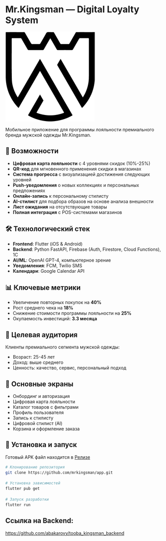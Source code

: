 # Mr.Kingsman — Digital Loyalty System
![alt text](assets/images/logo.png)

Мобильное приложение для программы лояльности премиального бренда мужской одежды Mr.Kingsman.

## 🚀 Возможности

- **Цифровая карта лояльности** с 4 уровнями скидок (10%-25%)
- **QR-код** для мгновенного применения скидки в магазинах
- **Система прогресса** с визуализацией достижения следующих уровней
- **Push-уведомления** о новых коллекциях и персональных предложениях
- **Онлайн-запись** к персональному стилисту
- **AI-стилист** для подбора образов на основе анализа внешности
- **Лист ожидания** на отсутствующие товары
- **Полная интеграция** с POS-системами магазинов

## 🛠 Технологический стек

- **Frontend**: Flutter (iOS & Android)
- **Backend**: Python FastAPI, Firebase (Auth, Firestore, Cloud Functions), 1С
- **AI/ML**: OpenAI GPT-4, компьютерное зрение
- **Уведомления**: FCM, Twilio SMS
- **Календари**: Google Calendar API

## 📊 Ключевые метрики

- Увеличение повторных покупок на **40%**
- Рост среднего чека на **18%**
- Снижение стоимости программы лояльности на **25%**
- Окупаемость инвестиций: **3.3 месяца**

## 🎯 Целевая аудитория

Клиенты премиального сегмента мужской одежды:
- Возраст: 25-45 лет
- Доход: выше среднего
- Ценность: качество, сервис, персональный подход

## 📱 Основные экраны

- Онбординг и авторизация
- Цифровая карта лояльности
- Каталог товаров с фильтрами
- Профиль пользователя
- Запись к стилисту
- Цифровой стилист (AI)
- Корзина и оформление заказа

## 🔧 Установка и запуск

Готовый APK файл находится в [Релизе](https://github.com/abakarovy/tooba_kingsman/releases/download/1.0/mr-kingsman.apk)
```bash
# Клонирование репозитория
git clone https://github.com/mrkingsman/app.git

# Установка зависимостей
flutter pub get

# Запуск разработки
flutter run
```

## Ссылка на Backend:
https://github.com/abakarovy/tooba_kingsman_backend
